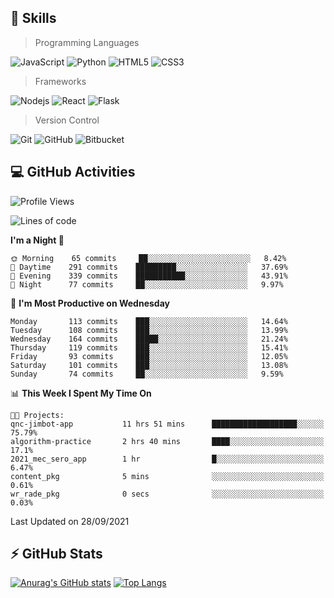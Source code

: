 ## :rocket: Skills<br/>

> Programming Languages

![JavaScript](https://img.shields.io/badge/-JavaScript-%23F7DF1C?style=for-the-badge&logo=javascript&logoColor=white)
![Python](https://img.shields.io/badge/python%20-%2314354C.svg?&style=for-the-badge&logo=python&logoColor=white)
![HTML5](https://img.shields.io/badge/html5%20-%23E34F26.svg?&style=for-the-badge&logo=html5&logoColor=white)
![CSS3](https://img.shields.io/badge/css3%20-%231572B6.svg?&style=for-the-badge&logo=css3&logoColor=white)

> Frameworks

![Nodejs](https://img.shields.io/badge/node.js%20-%2343853D.svg?&style=for-the-badge&logo=node.js&logoColor=white)
![React](https://img.shields.io/badge/React-20232A?style=for-the-badge&logo=react&logoColor=61DAFB)
![Flask](https://img.shields.io/badge/flask%20-%23000.svg?&style=for-the-badge&logo=flask&logoColor=white)

> Version Control

![Git](https://img.shields.io/badge/git%20-%23F05033.svg?&style=for-the-badge&logo=git&logoColor=white)
![GitHub](https://img.shields.io/badge/github%20-%23121011.svg?&style=for-the-badge&logo=github&logoColor=white)
![Bitbucket](https://img.shields.io/badge/bitbucket%20-%230047B3.svg?&style=for-the-badge&logo=bitbucket&logoColor=white)

## :computer: GitHub Activities<br/>

<!--START_SECTION:waka-->
![Profile Views](http://img.shields.io/badge/Profile%20Views-8-blue)

![Lines of code](https://img.shields.io/badge/From%20Hello%20World%20I%27ve%20Written-976009%20lines%20of%20code-blue)

**I'm a Night 🦉** 

```text
🌞 Morning    65 commits     ██░░░░░░░░░░░░░░░░░░░░░░░   8.42% 
🌆 Daytime    291 commits    █████████░░░░░░░░░░░░░░░░   37.69% 
🌃 Evening    339 commits    ███████████░░░░░░░░░░░░░░   43.91% 
🌙 Night      77 commits     ██░░░░░░░░░░░░░░░░░░░░░░░   9.97%

```
📅 **I'm Most Productive on Wednesday** 

```text
Monday       113 commits    ███░░░░░░░░░░░░░░░░░░░░░░   14.64% 
Tuesday      108 commits    ███░░░░░░░░░░░░░░░░░░░░░░   13.99% 
Wednesday    164 commits    █████░░░░░░░░░░░░░░░░░░░░   21.24% 
Thursday     119 commits    ███░░░░░░░░░░░░░░░░░░░░░░   15.41% 
Friday       93 commits     ███░░░░░░░░░░░░░░░░░░░░░░   12.05% 
Saturday     101 commits    ███░░░░░░░░░░░░░░░░░░░░░░   13.08% 
Sunday       74 commits     ██░░░░░░░░░░░░░░░░░░░░░░░   9.59%

```


📊 **This Week I Spent My Time On** 

```text
🐱‍💻 Projects: 
qnc-jimbot-app           11 hrs 51 mins      ███████████████████░░░░░░   75.79% 
algorithm-practice       2 hrs 40 mins       ████░░░░░░░░░░░░░░░░░░░░░   17.1% 
2021_mec_sero_app        1 hr                █░░░░░░░░░░░░░░░░░░░░░░░░   6.47% 
content_pkg              5 mins              ░░░░░░░░░░░░░░░░░░░░░░░░░   0.61% 
wr_rade_pkg              0 secs              ░░░░░░░░░░░░░░░░░░░░░░░░░   0.03%

```


 Last Updated on 28/09/2021
<!--END_SECTION:waka-->


## :zap: GitHub Stats<br/>
    
[![Anurag's GitHub stats](https://github-readme-stats.vercel.app/api?username=star6973&show_icons=true&theme=prussian)](https://github.com/star6973/github-readme-stats)
[![Top Langs](https://github-readme-stats.vercel.app/api/top-langs/?username=star6973&layout=compact&hide=jupyter%20notebook,html,css,scss&langs_count=4&theme=prussian)](https://github.com/star6973/github-readme-stats)
